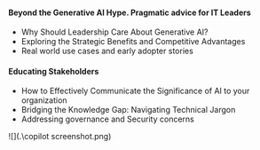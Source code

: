 #### Beyond the Generative AI Hype. Pragmatic advice for IT Leaders

- Why Should Leadership Care About Generative AI?
- Exploring the Strategic Benefits and Competitive Advantages
- Real world use cases and early adopter stories



#### Educating Stakeholders

- How to Effectively Communicate the Significance of AI to your organization
- Bridging the Knowledge Gap: Navigating Technical Jargon
- Addressing governance and Security concerns

![](.\copilot screenshot.png)


